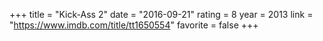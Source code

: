 +++
title = "Kick-Ass 2"
date = "2016-09-21"
rating = 8
year = 2013
link = "https://www.imdb.com/title/tt1650554"
favorite = false
+++
